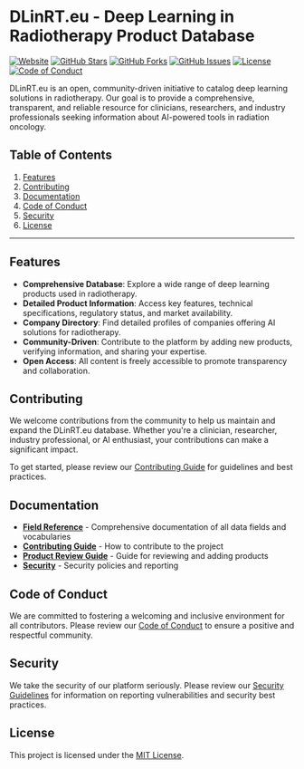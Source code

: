 # DLinRT.eu - Deep Learning in Radiotherapy Product Database

[![Website](https://img.shields.io/website?up_message=online&down_message=offline&url=https%3A%2F%2Fdlinrt.eu)](https://dlinrt.eu)
[![GitHub Stars](https://img.shields.io/github/stars/DLinRT-eu/website?style=social)](https://github.com/DLinRT-eu/website/stargazers)
[![GitHub Forks](https://img.shields.io/github/forks/DLinRT-eu/website?style=social)](https://github.com/DLinRT-eu/website/network/members)
[![GitHub Issues](https://img.shields.io/github/issues/DLinRT-eu/website)](https://github.com/DLinRT-eu/website/issues)
[![License](https://img.shields.io/github/license/DLinRT-eu/website)](https://github.com/DLinRT-eu/website/blob/main/LICENSE)
[![Code of Conduct](https://img.shields.io/badge/Code%20of%20Conduct-Contributor%20Covenant-2ea44f)](https://github.com/DLinRT-eu/website/blob/main/CODE_OF_CONDUCT.md)

DLinRT.eu is an open, community-driven initiative to catalog deep learning solutions in radiotherapy. Our goal is to provide a comprehensive, transparent, and reliable resource for clinicians, researchers, and industry professionals seeking information about AI-powered tools in radiation oncology.

## Table of Contents

1. [Features](#features)
2. [Contributing](#contributing)
3. [Documentation](#documentation)
4. [Code of Conduct](#code-of-conduct)
5. [Security](#security)
6. [License](#license)

---

## Features

- **Comprehensive Database**: Explore a wide range of deep learning products used in radiotherapy.
- **Detailed Product Information**: Access key features, technical specifications, regulatory status, and market availability.
- **Company Directory**: Find detailed profiles of companies offering AI solutions for radiotherapy.
- **Community-Driven**: Contribute to the platform by adding new products, verifying information, and sharing your expertise.
- **Open Access**: All content is freely accessible to promote transparency and collaboration.

## Contributing

We welcome contributions from the community to help us maintain and expand the DLinRT.eu database. Whether you're a clinician, researcher, industry professional, or AI enthusiast, your contributions can make a significant impact.

To get started, please review our [Contributing Guide](CONTRIBUTING.md) for guidelines and best practices.

## Documentation

- **[Field Reference](docs/FIELD_REFERENCE.md)** - Comprehensive documentation of all data fields and vocabularies
- **[Contributing Guide](CONTRIBUTING.md)** - How to contribute to the project
- **[Product Review Guide](docs/review/GUIDE.md)** - Guide for reviewing and adding products
- **[Security](SECURITY.md)** - Security policies and reporting

## Code of Conduct

We are committed to fostering a welcoming and inclusive environment for all contributors. Please review our [Code of Conduct](CODE_OF_CONDUCT.md) to ensure a positive and respectful community.

## Security

We take the security of our platform seriously. Please review our [Security Guidelines](SECURITY.md) for information on reporting vulnerabilities and security best practices.

## License

This project is licensed under the [MIT License](LICENSE).

